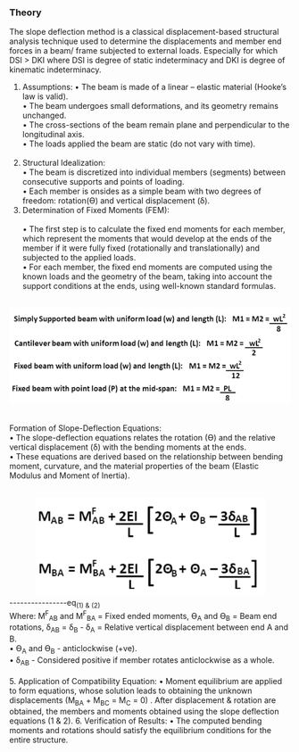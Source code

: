 ### Theory

The slope deflection method is a classical displacement-based structural analysis technique used to determine the displacements and member end forces in a beam/ frame subjected to external loads. Especially for which DSI > DKI where DSI is degree of static indeterminacy and DKI is degree of kinematic indeterminacy.

1. Assumptions: 
•	The beam is made of a linear – elastic material (Hooke’s law is valid).<br>
•	The beam undergoes small deformations, and its geometry remains unchanged. <br>
•	The cross-sections of the beam remain plane and perpendicular to the longitudinal axis. <br>
•	The loads applied the beam are static (do not vary with time). <br><br>
2. Structural Idealization: <br>
•	The beam is discretized into individual members (segments) between consecutive supports and points of loading. <br>
•	Each member is onsides as a simple beam with two degrees of freedom: rotation(Ɵ) and vertical displacement (δ). <br>
3. Determination of Fixed Moments (FEM):<br><br>
•	The first step is to calculate the fixed end moments for each member, which represent the moments that would develop at the ends of the member if it were fully fixed (rotationally and translationally) and subjected to the applied loads. <br>
•	For each member, the fixed end moments are computed using the known loads and the geometry of the beam, taking into account the support conditions at the ends, using well-known standard formulas. <br>

<br>
<div align="center"><img src="images/F1.png"></div>
<br>

Formation of Slope-Deflection Equations: <br>
•	The slope-deflection equations relates the rotation (Ɵ) and the relative vertical displacement (δ) with the bending moments at the ends.<br>
•	These equations are derived based on the relationship between bending moment, curvature, and the material properties of the beam (Elastic Modulus and Moment of Inertia). <br>
<br>
<div align="center"><img src="images/f2.png"></div>----------------eq<sub>(1) & (2)</sub>
<br>
Where: M<sup>F</sup><sub>AB</sub> and M<sup>F</sup><sub>BA</sub> = Fixed ended moments, Ɵ<sub>A</sub> and Ɵ<sub>B</sub> = Beam end rotations, δ<sub>AB</sub> = δ<sub>B</sub> - δ<sub>A</sub> = Relative vertical displacement between end A and B.<br>
•	Ɵ<sub>A</sub> and Ɵ<sub>B</sub> - anticlockwise (+ve).<br>
•	δ<sub>AB</sub> - Considered positive if member rotates anticlockwise as a whole.<br><br>
5. Application of Compatibility  Equation:
•	Moment equilibrium are applied to form equations, whose solution leads to obtaining the unknown displacements (M<sub>BA</sub> + M<sub>BC</sub> = M<sub>C</sub> = 0) . After displacement & rotation are obtained, the members and moments obtained using the slope deflection equations (1 & 2).
6. Verification of Results:
•	The computed bending moments and rotations should satisfy the equilibrium conditions for the entire structure. 
<br>